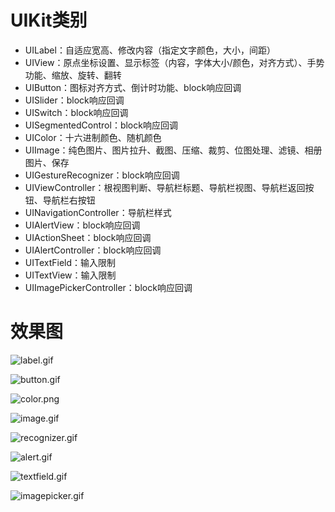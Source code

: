 # UIKit类别
  * UILabel：自适应宽高、修改内容（指定文字颜色，大小，间距）
  * UIView：原点坐标设置、显示标签（内容，字体大小/颜色，对齐方式）、手势功能、缩放、旋转、翻转
  * UIButton：图标对齐方式、倒计时功能、block响应回调
  * UISlider：block响应回调
  * UISwitch：block响应回调
  * UISegmentedControl：block响应回调
  * UIColor：十六进制颜色、随机颜色
  * UIImage：纯色图片、图片拉升、截图、压缩、裁剪、位图处理、滤镜、相册图片、保存
  * UIGestureRecognizer：block响应回调
  * UIViewController：根视图判断、导航栏标题、导航栏视图、导航栏返回按钮、导航栏右按钮
  * UINavigationController：导航栏样式
  * UIAlertView：block响应回调
  * UIActionSheet：block响应回调
  * UIAlertController：block响应回调
  * UITextField：输入限制
  * UITextView：输入限制
  * UIImagePickerController：block响应回调

# 效果图
![label.gif](./images/label.gif)

![button.gif](./images/button.gif)

![color.png](./images/color.png)

![image.gif](./images/image.gif)

![recognizer.gif](./images/recognizer.gif)

![alert.gif](./images/alert.gif)

![textfield.gif](./images/textfield.gif)

![imagepicker.gif](./images/imagepicker.gif)